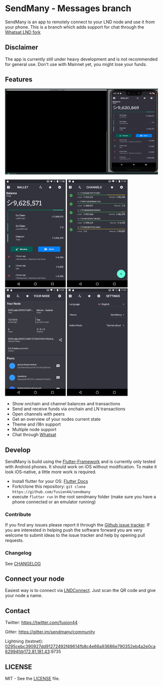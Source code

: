 # SendMany - Messages branch
SendMany is an app to remotely connect to your LND node and use it from your phone. This is a branch which adds support for chat through the [Whatsat LND fork](https://github.com/joostjager/whatsat/)

## Disclaimer 
The app is currently still under heavy development and is not recommended for general use. Don't use with Mainnet yet, you might lose your funds.

## Features
<img src="docs/screenshots/sendmany_messages_anim.gif" width="800"/> 

<img src="docs/screenshots/screenshot_1.png" width="200" /> <img src="docs/screenshots/screenshot_2.png" width="200" /> <img src="docs/screenshots/screenshot_3.png" width="200" /> <img src="docs/screenshots/screenshot_4.png" width="200" />

* Show onchain and channel balances and transactions
* Send and receive funds via onchain and LN transactions
* Open channels with peers
* Get an overview of your nodes current state
* Theme and i18n support
* Multiple node support
* Chat through [Whatsat](https://github.com/joostjager/whatsat/)

## Develop
SendMany is build using the [Flutter-Framework](https://flutter.dev/) and is currently only tested with Android phones. It should work on iOS without modification. To make it look iOS-native, a little more work is required.

* Install flutter for your OS: [Flutter Docs](https://flutter.dev/docs/get-started/install)
* Fork/clone this repository: `git clone https://github.com/fusion44/sendmany`
* execute `flutter run` in the root sendmany folder (make sure you have a phone connected or an emulator running)

### Contribute
If you find any issues please report it through the [Github issue tracker](https://github.com/fusion44/sendmany/issues).
If you are interested in helping push the software forward you are very welcome to submit ideas to the issue tracker and help by opening pull requests.

### Changelog
See [CHANGELOG](CHANGELOG.md)

## Connect your node
Easiest way is to connect via [LNDConnect](https://github.com/LN-Zap/lndconnect). Just scan the QR code and give your node a name.

## Contact
Twitter: https://twitter.com/fusion44

Gitter: https://gitter.im/sendmany/community

Lightning (testnet): 0295cebc390927dd91272492f49614fb8c4e66a93686e790352eb4a2e0ca62994f@172.81.181.43:9735

## LICENSE
MIT - See the [LICENSE](LICENSE) file.
